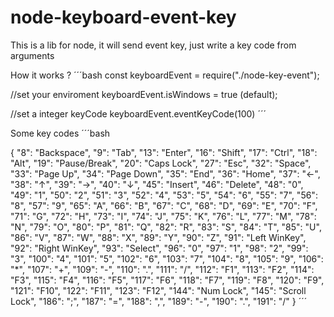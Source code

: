 # node-keyboard-event-key
This is a lib for node, it will send event key, just write a key code from arguments 

How it works ?
´´´bash
const keyboardEvent = require("./node-key-event");

//set your enviroment
keyboardEvent.isWindows = true (default);

//set a integer keyCode 
keyboardEvent.eventKeyCode(100)
´´´

Some key codes
´´´bash

{
    "8": "Backspace",
    "9": "Tab",
    "13": "Enter",
    "16": "Shift",
    "17": "Ctrl",
    "18": "Alt",
    "19": "Pause/Break",
    "20": "Caps Lock",
    "27": "Esc",
    "32": "Space",
    "33": "Page Up",
    "34": "Page Down",
    "35": "End",
    "36": "Home",
    "37": "←",
    "38": "↑",
    "39": "→",
    "40": "↓",
    "45": "Insert",
    "46": "Delete",
    "48": "0",
    "49": "1",
    "50": "2",
    "51": "3",
    "52": "4",
    "53": "5",
    "54": "6",
    "55": "7",
    "56": "8",
    "57": "9",
    "65": "A",
    "66": "B",
    "67": "C",
    "68": "D",
    "69": "E",
    "70": "F",
    "71": "G",
    "72": "H",
    "73": "I",
    "74": "J",
    "75": "K",
    "76": "L",
    "77": "M",
    "78": "N",
    "79": "O",
    "80": "P",
    "81": "Q",
    "82": "R",
    "83": "S",
    "84": "T",
    "85": "U",
    "86": "V",
    "87": "W",
    "88": "X",
    "89": "Y",
    "90": "Z",
    "91": "Left WinKey",
    "92": "Right WinKey",
    "93": "Select",
    "96": "0",
    "97": "1",
    "98": "2",
    "99": "3",
    "100": "4",
    "101": "5",
    "102": "6",
    "103": "7",
    "104": "8",
    "105": "9",
    "106": "*",
    "107": "+",
    "109": "-",
    "110": ".",
    "111": "/",
    "112": "F1",
    "113": "F2",
    "114": "F3",
    "115": "F4",
    "116": "F5",
    "117": "F6",
    "118": "F7",
    "119": "F8",
    "120": "F9",
    "121": "F10",
    "122": "F11",
    "123": "F12",
    "144": "Num Lock",
    "145": "Scroll Lock",
    "186": ";",
    "187": "=",
    "188": ",",
    "189": "-",
    "190": ".",
    "191": "/"
}
´´´
